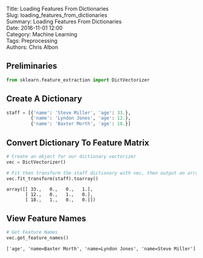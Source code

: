 Title: Loading Features From Dictionaries  
Slug: loading_features_from_dictionaries   
Summary: Loading Features From Dictionaries  
Date: 2016-11-01 12:00  
Category: Machine Learning  
Tags: Preprocessing  
Authors: Chris Albon   

## Preliminaries


```python
from sklearn.feature_extraction import DictVectorizer
```

## Create A Dictionary


```python
staff = [{'name': 'Steve Miller', 'age': 33.},
         {'name': 'Lyndon Jones', 'age': 12.},
         {'name': 'Baxter Morth', 'age': 18.}]
```

## Convert Dictionary To Feature Matrix


```python
# Create an object for our dictionary vectorizer
vec = DictVectorizer()
```


```python
# Fit then transform the staff dictionary with vec, then output an array
vec.fit_transform(staff).toarray()
```




    array([[ 33.,   0.,   0.,   1.],
           [ 12.,   0.,   1.,   0.],
           [ 18.,   1.,   0.,   0.]])



## View Feature Names


```python
# Get Feature Names
vec.get_feature_names()
```




    ['age', 'name=Baxter Morth', 'name=Lyndon Jones', 'name=Steve Miller']

